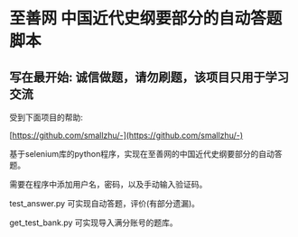 # 至善网 中国近代史纲要部分的自动答题脚本

## 写在最开始: 诚信做题，请勿刷题，该项目只用于学习交流

受到下面项目的帮助:

[https://github.com/smallzhu/-](https://github.com/smallzhu/-)

基于selenium库的python程序，实现在至善网的中国近代史纲要部分的自动答题。

需要在程序中添加用户名，密码，以及手动输入验证码。

test_answer.py 可实现自动答题，评价(有部分遗漏)。

get_test_bank.py 可实现导入满分账号的题库。

